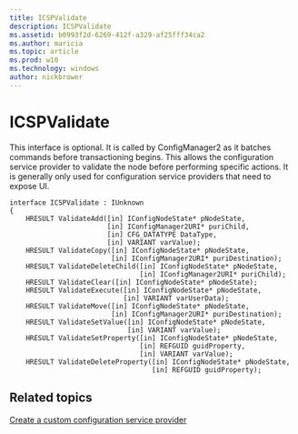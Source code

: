 ```yaml
---
title: ICSPValidate
description: ICSPValidate
ms.assetid: b0993f2d-6269-412f-a329-af25fff34ca2
ms.author: maricia
ms.topic: article
ms.prod: w10
ms.technology: windows
author: nickbrower
---
```


# ICSPValidate

This interface is optional. It is called by ConfigManager2 as it batches commands before transactioning begins. This allows the configuration service provider to validate the node before performing specific actions. It is generally only used for configuration service providers that need to expose UI.

``` syntax
interface ICSPValidate : IUnknown
{
    HRESULT ValidateAdd([in] IConfigNodeState* pNodeState,
                        [in] IConfigManager2URI* puriChild, 
                        [in] CFG_DATATYPE DataType,
                        [in] VARIANT varValue);
    HRESULT ValidateCopy([in] IConfigNodeState* pNodeState, 
                         [in] IConfigManager2URI* puriDestination);
    HRESULT ValidateDeleteChild([in] IConfigNodeState* pNodeState, 
                                [in] IConfigManager2URI* puriChild);
    HRESULT ValidateClear([in] IConfigNodeState* pNodeState);
    HRESULT ValidateExecute([in] IConfigNodeState* pNodeState, 
                            [in] VARIANT varUserData);
    HRESULT ValidateMove([in] IConfigNodeState* pNodeState, 
                         [in] IConfigManager2URI* puriDestination);
    HRESULT ValidateSetValue([in] IConfigNodeState* pNodeState, 
                             [in] VARIANT varValue);
    HRESULT ValidateSetProperty([in] IConfigNodeState* pNodeState, 
                                [in] REFGUID guidProperty, 
                                [in] VARIANT varValue);
    HRESULT ValidateDeleteProperty([in] IConfigNodeState* pNodeState, 
                                   [in] REFGUID guidProperty);
```

## Related topics

[Create a custom configuration service provider](create-a-custom-configuration-service-provider.md)

 






